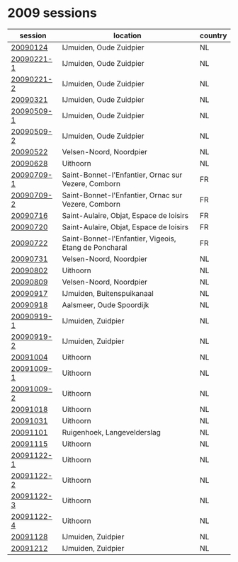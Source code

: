 # 2009 sessions

| session | location | country |
|---|---|---|
| [20090124]() | IJmuiden, Oude Zuidpier | NL |
| [20090221-1]() | IJmuiden, Oude Zuidpier | NL |
| [20090221-2]() | IJmuiden, Oude Zuidpier | NL |
| [20090321]() | IJmuiden, Oude Zuidpier | NL |
| [20090509-1]() | IJmuiden, Oude Zuidpier | NL |
| [20090509-2]() | IJmuiden, Oude Zuidpier | NL |
| [20090522]() | Velsen-Noord, Noordpier | NL |
| [20090628]() | Uithoorn | NL |
| [20090709-1]() | Saint-Bonnet-l'Enfantier, Ornac sur Vezere, Comborn | FR |
| [20090709-2]() | Saint-Bonnet-l'Enfantier, Ornac sur Vezere, Comborn | FR |
| [20090716]() | Saint-Aulaire, Objat, Espace de loisirs | FR |
| [20090720]() | Saint-Aulaire, Objat, Espace de loisirs | FR |
| [20090722]() | Saint-Bonnet-l'Enfantier, Vigeois, Etang de Poncharal | FR |
| [20090731]() | Velsen-Noord, Noordpier | NL |
| [20090802]() | Uithoorn | NL |
| [20090809]() | Velsen-Noord, Noordpier | NL |
| [20090917]() | IJmuiden, Buitenspuikanaal | NL |
| [20090918]() | Aalsmeer, Oude Spoordijk | NL |
| [20090919-1]() | IJmuiden, Zuidpier | NL |
| [20090919-2]() | IJmuiden, Zuidpier | NL |
| [20091004]() | Uithoorn | NL |
| [20091009-1]() | Uithoorn | NL |
| [20091009-2]() | Uithoorn | NL |
| [20091018]() | Uithoorn | NL |
| [20091031]() | Uithoorn | NL |
| [20091101]() | Ruigenhoek, Langevelderslag | NL |
| [20091115]() | Uithoorn | NL |
| [20091122-1]() | Uithoorn | NL |
| [20091122-2]() | Uithoorn | NL |
| [20091122-3]() | Uithoorn | NL |
| [20091122-4]() | Uithoorn | NL |
| [20091128]() | IJmuiden, Zuidpier | NL |
| [20091212]() | IJmuiden, Zuidpier | NL |
